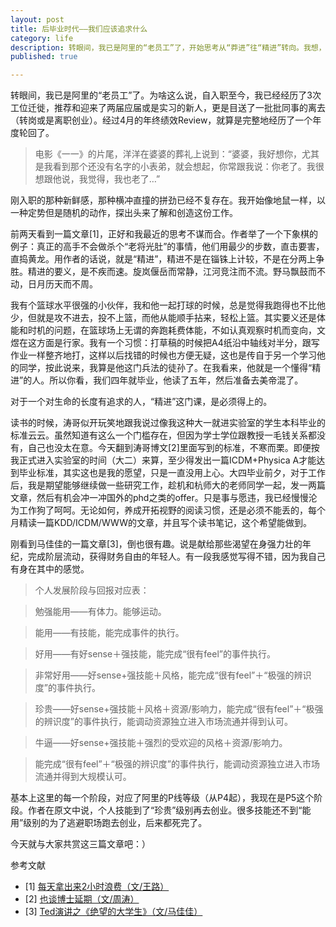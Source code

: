 ```yaml
---
layout: post
title: 后毕业时代——我们应该追求什么
category: life
description: 转眼间，我已是阿里的“老员工”了，开始思考从“莽进”往“精进”转向。我想，一个有追求的人（或组织），不会满足于今天的自己和去年今天一个样。
published: true

---
```


转眼间，我已是阿里的“老员工”了。为啥这么说，自入职至今，我已经经历了3次工位迁徙，推荐和迎来了两届应届或是实习的新人，更是目送了一批批同事的离去（转岗或是离职创业）。经过4月的年终绩效Review，就算是完整地经历了一个年度轮回了。

> 电影《一一》的片尾，洋洋在婆婆的葬礼上说到：“婆婆，我好想你，尤其是我看到那个还没有名字的小表弟，就会想起，你常跟我说：你老了。我很想跟他说，我觉得，我也老了…”

刚入职的那种新鲜感，那种横冲直撞的拼劲已经不复存在。我开始像地鼠一样，以一种定势但是随机的动作，探出头来了解和创造这份工作。

前两天看到一篇文章[1]，正好和我最近的思考不谋而合。作者举了一个下象棋的例子：真正的高手不会做杀个“老将光肚”的事情，他们用最少的步数，直击要害，直捣黄龙。用作者的话说，就是“精进”，精进不是在锱铢上计较，不是在分两上争胜。精进的要义，是不疾而速。旋岚偃岳而常静，江河竞注而不流。野马飘鼓而不动，日月历天而不周。

我有个篮球水平很强的小伙伴，我和他一起打球的时候，总是觉得我跑得也不比他少，但就是攻不进去，投不上篮，而他从能顺手拈来，轻松上篮。其实要义还是体能和时机的问题，在篮球场上无谓的奔跑耗费体能，不如认真观察时机而变向，文煜在这方面是行家。我有一个习惯：打草稿的时候把A4纸沿中轴线对半分，跟写作业一样整齐地打，这样以后找错的时候也方便无疑，这也是传自于另一个学习他的同学，按此说来，我算是他这门兵法的徒孙了。在我看来，他就是一个懂得“精进”的人。所以你看，我们四年就毕业，他读了五年，然后准备去美帝混了。

对于一个对生命的长度有追求的人，“精进”这门课，是必须得上的。

读书的时候，涛哥似开玩笑地跟我说过像我这种大一就进实验室的学生本科毕业的标准云云。虽然知道有这么一个门槛存在，但因为学士学位跟教授一毛钱关系都没有，自己也没太在意。今天翻到涛哥博文[2]里面写到的标准，不寒而栗。即便按我正式进入实验室的时间（大二）来算，至少得发出一篇ICDM+Physica A才能达到毕业标准，其实这也是我的愿望，只是一直没用上心。大四毕业前夕，对于工作后，我是期望能够继续做一些研究工作，趁机和杭师大的老师同学一起，发一两篇文章，然后有机会冲一冲国外的phd之类的offer。只是事与愿违，我已经慢慢沦为工作狗了呵呵。无论如何，养成开拓视野的阅读习惯，还是必须不能丢的，每个月精读一篇KDD/ICDM/WWW的文章，并且写个读书笔记，这个希望能做到。

刚看到马佳佳的一篇文章[3]，倒也很有趣。说是献给那些渴望在身强力壮的年纪，完成阶层流动，获得财务自由的年轻人。有一段我感觉写得不错，因为我自己有身在其中的感觉。

> 个人发展阶段与回报对应表：

> 勉强能用——有体力。能够运动。

> 能用——有技能，能完成事件的执行。

> 好用——有好sense＋强技能，能完成“很有feel”的事件执行。

> 非常好用——好sense+强技能＋风格，能完成“很有feel”＋“极强的辨识度”的事件执行。

> 珍贵——好sense+强技能＋风格＋资源/影响力，能完成“很有feel”＋“极强的辨识度”的事件执行，能调动资源独立进入市场流通并得到认可。

> 牛逼——好sense+强技能＋强烈的受欢迎的风格＋资源/影响力。

> 能完成“很有feel”＋“极强的辨识度”的事件执行，能调动资源独立进入市场流通并得到大规模认可。

基本上这里的每一个阶段，对应了阿里的P线等级（从P4起），我现在是P5这个阶段。作者在原文中说，个人技能到了“珍贵”级别再去创业。很多技能还不到“能用”级别的为了逃避职场跑去创业，后来都死完了。

今天就与大家共赏这三篇文章吧：）

参考文献

* [1] [每天拿出来2小时浪费（文/王路）](http://www.douban.com/note/261527083/)
* [2] [也谈博士延期（文/周涛）](http://blog.sciencenet.cn/home.php?mod=space&uid=3075&do=blog&id=349870)
* [3] [Ted演讲之《绝望的大学生》（文/马佳佳）](http://weibo.com/p/1001603835651136093282)
